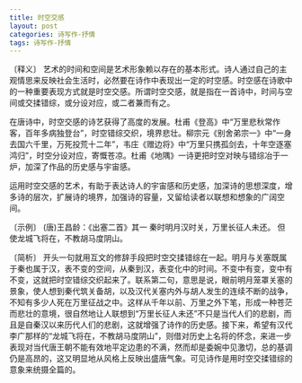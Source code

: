 ```yaml
---
title: 时空交感
layout: post
categories: 诗写作-抒情
tags: 诗写作-抒情
---
```


〔释义〕 艺术的时间和空间是艺术形象赖以存在的基本形式。诗人通过自己的主观情思来反映社会生活时，必然要在诗作中表现出一定的时空感。时空感在诗歌中的一种重要表现方式就是时空交感。所谓时空交感，就是指在一首诗中，时间与空间或交揉错综，或分设对应，或二者兼而有之。

在唐诗中，时空交感的诗艺获得了高度的发展。杜甫《登高》中“万里悲秋常作客，百年多病独登台”，时空错综交织，境界悲壮。柳宗元《别舍弟宗一》中“一身去国六千里，万死投荒十二年”，韦庄《赠边将》中“万里只携孤剑去，十年空逐塞鸿归”，时空分设对应，寄慨苍凉。杜甫《地隅》一诗更把时空对映与错综冶于一炉，加深了作品的历史感与宇宙感。

运用时空交感的艺术，有助于表达诗人的宇宙感和历史感，加深诗的思想深度，增多诗的层次，扩展诗的境界，加强诗的容量，又留给读者以联想和想象的广阔空间。

〔示例〕 (唐)王昌龄：《出塞二首》其一
秦时明月汉时关，万里长征人未还。
但使龙城飞将在，不教胡马度阴山。

〔简析〕 开头一句就用互文的修辞手段把时空交揉错综在一起。明月与关塞既属于秦也属于汉，表不变的空间，从秦到汉，表变化中的时间。不变中有变，变中有不变，这就把时空错综交织起来了。联系第二句，意思是说，眼前明月笼罩关塞的景象，使人想到秦代筑关备胡，以及汉代关塞内外与胡人发生的连续不断的战争，不知有多少人死在万里征战之中。这样从千年以前、万里之外下笔，形成一种苍茫而悲壮的意境，很自然地让人联想到“万里长征人未还”不只是当代人们的悲剧，而且是自秦汉以来历代人们的悲剧，这就增强了诗作的历史感。接下来，希望有汉代李广那样的“龙城飞将在，不教胡马度阴山”，则借对历史上名将的怀念，来进一步表现对当代唐王朝不能有效地平定边患的不满，然而却是委婉中见激切，总的基调仍是高昂的，这又明显地从风格上反映出盛唐气象。可见诗作是用时空交揉错综的意象来统摄全篇的。 
